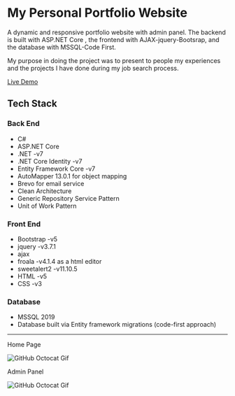 # My Personal Portfolio Website

A dynamic and responsive portfolio website with admin panel. The backend is built with ASP.NET Core , the frontend with AJAX-jquery-Bootsrap, and the database with MSSQL-Code First.

My purpose in doing the project was to present to people my experiences and the projects I have done during my job search process.

[Live Demo](http://tesl54-001-site1.ftempurl.com)

## Tech Stack 

### Back End
- C#
- ASP.NET Core 
- .NET -v7
- .NET Core Identity -v7
-  Entity Framework Core -v7
- AutoMapper 13.0.1 for object mapping
- Brevo for email service
- Clean Architecture
-  Generic Repository Service Pattern
-  Unit of Work Pattern

### Front End
- Bootstrap -v5 
- jquery -v3.7.1
- ajax
- froala  -v4.1.4 as a html editor
- sweetalert2 -v11.10.5
- HTML -v5
- CSS -v3

### Database
- MSSQL 2019
- Database built via Entity framework migrations (code-first approach)

---
  Home Page 
  
  ![GitHub Octocat Gif](images/myblog_gif1.gif)

  Admin Panel

  ![GitHub Octocat Gif](images/gif2.gif)
